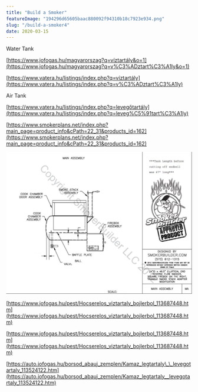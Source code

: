 ```yaml
---
title: "Build a Smoker"
featureImage: "194296d65605baac880092f94310b18c7923e934.png"
slug: "/build-a-smoker4"
date: 2020-03-15
---
```


Water Tank

[https://www.jofogas.hu/magyarorszag?q=víztartály&o=1](https://www.jofogas.hu/magyarorszag?q=v%C3%ADztart%C3%A1ly&o=1)

[https://www.vatera.hu/listings/index.php?q=víztartály](https://www.vatera.hu/listings/index.php?q=v%C3%ADztart%C3%A1ly)

Air Tank

[https://www.vatera.hu/listings/index.php?q=levegőtartály](https://www.vatera.hu/listings/index.php?q=leveg%C5%91tart%C3%A1ly)

[https://www.smokerplans.net/index.php?main_page=product_info&cPath=22_31&products_id=162](https://www.smokerplans.net/index.php?main_page=product_info&cPath=22_31&products_id=162)

![194296d65605baac880092f94310b18c7923e934.png](194296d65605baac880092f94310b18c7923e934.png)

[https://www.jofogas.hu/pest/Hocserelos_viztartaly_bojlerbol_113687448.htm](https://www.jofogas.hu/pest/Hocserelos_viztartaly_bojlerbol_113687448.htm)

[https://www.jofogas.hu/pest/Hocserelos_viztartaly_bojlerbol_113687448.htm](https://www.jofogas.hu/pest/Hocserelos_viztartaly_bojlerbol_113687448.htm)

[https://auto.jofogas.hu/borsod_abauj_zemplen/Kamaz_legtartaly\_\_levegotartaly_113524122.htm](https://auto.jofogas.hu/borsod_abauj_zemplen/Kamaz_legtartaly__levegotartaly_113524122.htm)
